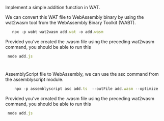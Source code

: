 Implement a simple addition function in WAT.

We can convert this WAT file to WebAssembly binary by using the wat2wasm tool from the WebAssembly Binary Toolkit (WABT).

```js
   npx -p wabt wat2wasm add.wat -o add.wasm
```

Provided you’ve created the .wasm file using the preceding wat2wasm command, you should be able to run this

```js
 node add.js
```

#

AssemblyScript file to WebAssembly, we can use the asc command from the assemblyscript module.

```js
    npx -p assemblyscript asc add.ts  --outFile add.wasm --optimize
```

Provided you’ve created the .wasm file using the preceding wat2wasm command, you should be able to run this

```js
 node add.js
```
